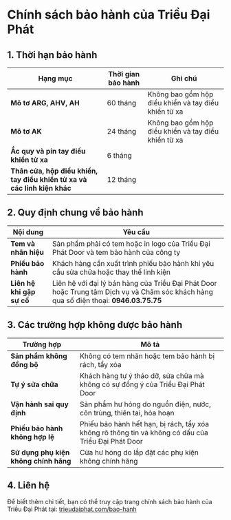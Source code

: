 # Chính sách bảo hành của Triều Đại Phát

## 1. Thời hạn bảo hành

| Hạng mục                                   | Thời gian bảo hành | Ghi chú                                               |
|--------------------------------------------|--------------------|-------------------------------------------------------|
| **Mô tơ ARG, AHV, AH**                       | 60 tháng           | Không bao gồm hộp điều khiển và tay điều khiển từ xa   |
| **Mô tơ AK**                                | 24 tháng           | Không bao gồm hộp điều khiển và tay điều khiển từ xa   |
| **Ắc quy và pin tay điều khiển từ xa**        | 6 tháng            |                                                       |
| **Thân cửa, hộp điều khiển, tay điều khiển từ xa và các linh kiện khác** | 12 tháng           |                                                       |

## 2. Quy định chung về bảo hành

| Nội dung                       | Yêu cầu                                                            |
|--------------------------------|--------------------------------------------------------------------|
| **Tem và nhãn hiệu**           | Sản phẩm phải có tem hoặc in logo của Triều Đại Phát Door và tem bảo hành của công ty |
| **Phiếu bảo hành**             | Khách hàng cần xuất trình phiếu bảo hành khi yêu cầu sửa chữa hoặc thay thế linh kiện |
| **Liên hệ khi gặp sự cố**      | Liên hệ với đại lý bán hàng của Triều Đại Phát Door hoặc Trung tâm Dịch vụ và Chăm sóc khách hàng qua số điện thoại: **0946.03.75.75** |

## 3. Các trường hợp không được bảo hành

| Trường hợp                         | Mô tả                                                                 |
|------------------------------------|-----------------------------------------------------------------------|
| **Sản phẩm không đồng bộ**         | Không có tem nhãn hoặc tem bảo hành bị rách, tẩy xóa                  |
| **Tự ý sửa chữa**                  | Khách hàng tự ý tháo dỡ, sửa chữa mà không có sự đồng ý của Triều Đại Phát Door |
| **Vận hành sai quy định**           | Sản phẩm hư hỏng do nguồn điện, nước, côn trùng, thiên tai, hỏa hoạn   |
| **Phiếu bảo hành không hợp lệ**      | Phiếu bảo hành hết hạn, bị rách, tẩy xóa không rõ thông tin và không có dấu của Triều Đại Phát Door |
| **Sử dụng phụ kiện không chính hãng** | Cửa hư hỏng do lắp đặt các phụ kiện không chính hãng                  |

## 4. Liên hệ

Để biết thêm chi tiết, bạn có thể truy cập trang chính sách bảo hành của Triều Đại Phát tại: [trieudaiphat.com/bao-hanh](https://trieudaiphat.com/bao-hanh)

